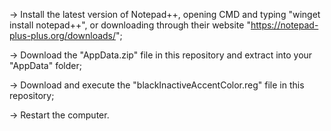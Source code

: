 -> Install the latest version of Notepad++, opening CMD and typing "winget install notepad++",
or downloading through their website "https://notepad-plus-plus.org/downloads/";

-> Download the "AppData.zip" file in this repository and extract into your "AppData" folder;

-> Download and execute the "blackInactiveAccentColor.reg" file in this repository;

-> Restart the computer.

